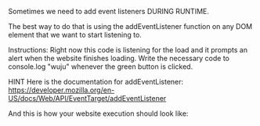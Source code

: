 Sometimes we need to add event listeners DURING RUNTIME.

The best way to do that is using the addEventListener function on any DOM element that we want to start listening to.

Instructions:
Right now this code is listening for the load and it prompts an alert when the website finishes loading. Write the necessary code to console.log "wuju" whenever the green button is clicked.

HINT
Here is the documentation for addEventListener: https://developer.mozilla.org/en-US/docs/Web/API/EventTarget/addEventListener

And this is how your website execution should look like: